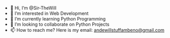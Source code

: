 - 👋 Hi, I’m @Sir-TheWill
- 👀 I’m interested in Web Development 
- 🌱 I’m currently learning Python Programming 
- 💞️ I’m looking to collaborate on Python Projects 
- 📫 How to reach me? Here is my email: andewillstuffambeno@gmail.com

<!---
Sir-TheWIll/Sir-TheWIll is a ✨ special ✨ repository because its `README.md` (this file) appears on your GitHub profile.
You can click the Preview link to take a look at your changes.
--->
